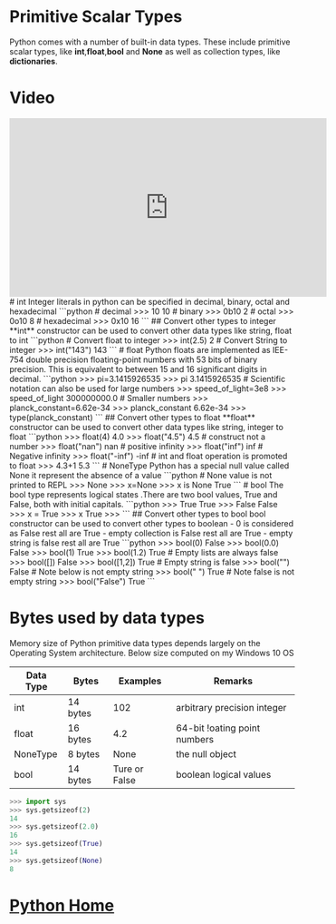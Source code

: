 # Primitive Scalar Types
Python comes with a number of built-in data types. These include primitive scalar types, like **int**,**float**,**bool** and **None** as well as collection types, like **dictionaries**.
# Video
<iframe width="560" height="315" src="https://www.youtube.com/embed/mwZ4dwssATE?rel=0" frameborder="0" allowfullscreen></iframe>
# int
Integer literals in python can be specified in decimal, binary, octal and hexadecimal
```python
# decimal
>>> 10                      
10       
# binary                   
>>> 0b10                    
2                           
# octal
>>> 0o10                    
8      
# hexadecimal                     
>>> 0x10                    
16                          
```
## Convert other types to integer
**int** constructor can be used to convert other data types like string, float to int
```python
# Convert float to integer
>>> int(2.5)
2
# Convert String to integer
>>> int("143")
143
```
# float
Python floats are implemented as IEE-754 double precision floating-point numbers with 53 bits of binary precision. This is equivalent to between 15 and 16 significant digits in decimal.
```python
>>> pi=3.1415926535            
>>> pi                         
3.1415926535
# Scientific notation can also be used for large numbers
>>> speed_of_light=3e8         
>>> speed_of_light             
300000000.0                    
# Smaller numbers
>>> planck_constant=6.62e-34   
>>> planck_constant            
6.62e-34                       
>>> type(planck_constant)      
<class 'float'>                
```
## Convert other types to float
**float** constructor can be used to convert other data types like string, integer to float
```python
>>> float(4)
4.0
>>> float("4.5")
4.5
# construct not a number
>>> float("nan")
nan
# positive infinity
>>> float("inf")
inf
# Negative infinity
>>> float("-inf")
-inf
# int and float operation is promoted to float
>>> 4.3+1
5.3
```
# NoneType
Python has a special null value called None it represent the absence of a value
```python
# None value is not printed to REPL
>>> None
>>> x=None
>>> x is None
True
```
# bool
The bool type represents logical states .There are two bool values, True and False, both with initial capitals.
```python
>>> True        
True            
>>> False       
False           
>>> x = True    
>>> x           
True            
>>>     
```
## Convert other types to bool
bool constructor can be used to convert other types to boolean
 - 0 is considered as False rest all are True
 - empty collection is False rest all are True
 - empty string is false rest all are True
```python
>>> bool(0)           
False                 
>>> bool(0.0)         
False                 
>>> bool(1)           
True                  
>>> bool(1.2)         
True                  
# Empty lists are always false
>>> bool([])          
False                 
>>> bool([1,2])       
True                  
# Empty string is false
>>> bool("")          
False                 
# Note below is not empty string
>>> bool(" ")         
True                  
# Note false is not empty string
>>> bool("False")     
True                  
```

# Bytes used by data types
Memory size of Python primitive data types depends largely on the Operating System architecture. Below size computed on my Windows 10 OS

Data Type| Bytes| Examples| Remarks
--- | --- | --- | ---
int| 14 bytes| 102|arbitrary precision integer
float|16 bytes| 4.2| 64-bit !oating point numbers
NoneType|8 bytes| None| the null object
bool| 14 bytes | Ture or False| boolean logical values
```python
>>> import sys
>>> sys.getsizeof(2)
14
>>> sys.getsizeof(2.0)
16
>>> sys.getsizeof(True)
14
>>> sys.getsizeof(None)
8
```
# [Python Home](index.html#Primitive-Scalar-Types)
